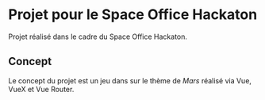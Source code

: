 # Projet pour le Space Office Hackaton

Projet réalisé dans le cadre du Space Office Hackaton. 

## Concept

Le concept du projet est un jeu dans sur le thème de *Mars* réalisé via Vue, VueX et Vue Router. 
